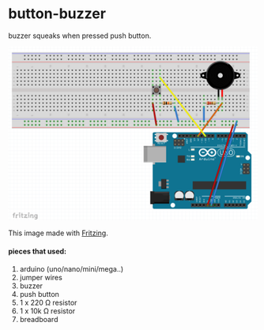 # button-buzzer

buzzer squeaks when pressed push button.

![button-buzzer]

This image made with [Fritzing].

#### pieces that used:
1. arduino (uno/nano/mini/mega..)
2. jumper wires
3. buzzer
4. push button
5. 1 x 220 Ω resistor
6. 1 x 10k Ω resistor
7. breadboard


[button-buzzer]: https://github.com/arslanbilal/arduino-examples/raw/master/examples/03-button-buzzer/assets/button-buzzer.png "button buzzer image"
[Fritzing]: http://fritzing.org/home/
